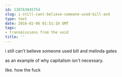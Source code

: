```yaml
---
id: 138763045754
slug: i-still-cant-believe-someone-used-bill-and
type: text
date: 2016-02-06 01:51:10 GMT
tags:
- transmissions from the void
title: ''
---
```


i still can't believe someone used bill and melinda gates

as an example of why capitalism isn't necessary.

like. how the fuck